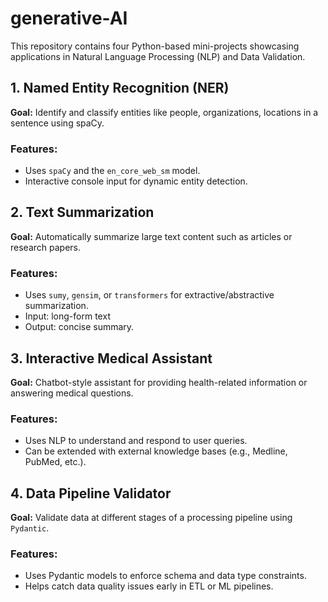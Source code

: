 # generative-AI
This repository contains four Python-based mini-projects showcasing applications in Natural Language Processing (NLP) and Data Validation.

##  1. Named Entity Recognition (NER)

**Goal:** Identify and classify entities like people, organizations, locations in a sentence using spaCy.

### Features:

* Uses `spaCy` and the `en_core_web_sm` model.
* Interactive console input for dynamic entity detection.



##  2. Text Summarization

**Goal:** Automatically summarize large text content such as articles or research papers.

### Features:

* Uses `sumy`, `gensim`, or `transformers` for extractive/abstractive summarization.
* Input: long-form text
* Output: concise summary.



##  3. Interactive Medical Assistant

**Goal:** Chatbot-style assistant for providing health-related information or answering medical questions.

### Features:

* Uses NLP to understand and respond to user queries.
* Can be extended with external knowledge bases (e.g., Medline, PubMed, etc.).



## 4. Data Pipeline Validator

**Goal:** Validate data at different stages of a processing pipeline using `Pydantic`.

### Features:

* Uses Pydantic models to enforce schema and data type constraints.
* Helps catch data quality issues early in ETL or ML pipelines.



